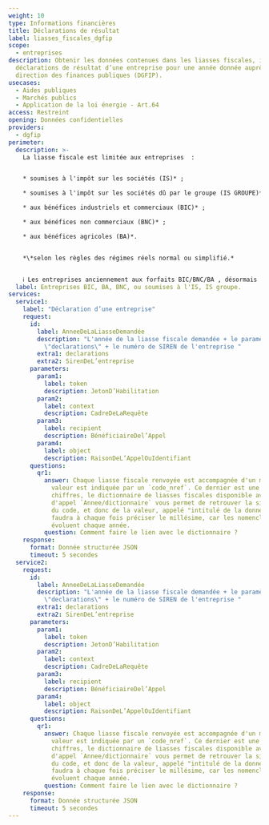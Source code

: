 ```yaml
---
weight: 10
type: Informations financières
title: Déclarations de résultat
label: liasses_fiscales_dgfip
scope:
  - entreprises
description: Obtenir les données contenues dans les liasses fiscales, issues des
  déclarations de résultat d’une entreprise pour une année donnée auprès de la
  direction des finances publiques (DGFIP).
usecases:
  - Aides publiques
  - Marchés publics
  - Application de la loi énergie - Art.64
access: Restreint
opening: Données confidentielles
providers:
  - dgfip
perimeter:
  description: >-
    La liasse fiscale est limitée aux entreprises  : 


    * soumises à l'impôt sur les sociétés (IS)* ;

    * soumises à l'impôt sur les sociétés dû par le groupe (IS GROUPE)*;

    * aux bénéfices industriels et commerciaux (BIC)* ;

    * aux bénéfices non commerciaux (BNC)* ;

    * aux bénéfices agricoles (BA)*.


    *\*selon les règles des régimes réels normal ou simplifié.*


    ℹ️ Les entreprises anciennement aux forfaits BIC/BNC/BA , désormais régimes micro-BIC, micro-BNC et micro-BA ne déposent pas de déclaration de résultat mais des éléments spécifiques dans la déclaration 2042C qui relève de d'impôt sur le revenu et ne sont donc pas dans le périmètre de cet endpoint.
  label: Entreprises BIC, BA, BNC, ou soumises à l'IS, IS groupe.
services:
  service1:
    label: "Déclaration d’une entreprise"
    request:
      id:
        label: AnneeDeLaLiasseDemandée
        description: "L'année de la liasse fiscale demandée + le paramètre
          \"declarations\" + le numéro de SIREN de l'entreprise "
        extra1: declarations
        extra2: SirenDeL’entreprise
      parameters:
        param1:
          label: token
          description: JetonD’Habilitation
        param2:
          label: context
          description: CadreDeLaRequête
        param3:
          label: recipient
          description: BénéficiaireDel’Appel
        param4:
          label: object
          description: RaisonDeL’AppelOuIdentifiant
      questions:
        qr1:
          answer: Chaque liasse fiscale renvoyée est accompagnée d'un millésime, et chaque
            valeur est indiquée par un `code_nref`. Ce dernier est une suite de 6
            chiffres, le dictionnaire de liasses fiscales disponible avec l'option
            d'appel `Annee/dictionnaire` vous permet de retrouver la signification
            du code, et donc de la valeur, appelé "intitulé de la donnée". Il vous
            faudra à chaque fois préciser le millésime, car les nomenclatures
            évoluent chaque année.
          question: Comment faire le lien avec le dictionnaire ?
    response:
      format: Donnée structurée JSON
      timeout: 5 secondes
  service2:
    request:
      id:
        label: AnneeDeLaLiasseDemandée
        description: "L'année de la liasse fiscale demandée + le paramètre
          \"declarations\" + le numéro de SIREN de l'entreprise "
        extra1: declarations
        extra2: SirenDeL’entreprise
      parameters:
        param1:
          label: token
          description: JetonD’Habilitation
        param2:
          label: context
          description: CadreDeLaRequête
        param3:
          label: recipient
          description: BénéficiaireDel’Appel
        param4:
          label: object
          description: RaisonDeL’AppelOuIdentifiant
      questions:
        qr1:
          answer: Chaque liasse fiscale renvoyée est accompagnée d'un millésime, et chaque
            valeur est indiquée par un `code_nref`. Ce dernier est une suite de 6
            chiffres, le dictionnaire de liasses fiscales disponible avec l'option
            d'appel `Annee/dictionnaire` vous permet de retrouver la signification
            du code, et donc de la valeur, appelé "intitulé de la donnée". Il vous
            faudra à chaque fois préciser le millésime, car les nomenclatures
            évoluent chaque année.
          question: Comment faire le lien avec le dictionnaire ?
    response:
      format: Donnée structurée JSON
      timeout: 5 secondes
---
```


